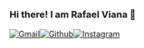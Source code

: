 ### Hi there! I am Rafael Viana 🚀

[![Gmail](https://img.shields.io/badge/Gmail-D14836?style=for-the-badge&logo=gmail&logoColor=white)](mailto:rviana.developer@gmail.com)[![Github](https://img.shields.io/badge/GitHub-100000?style=for-the-badge&logo=github&logoColor=white)](https://github.com/rviana-developer)[![Instagram](https://img.shields.io/badge/Instagram-E4405F?style=for-the-badge&logo=instagram&logoColor=white)](https://instagram.com/rafael_fviana)
